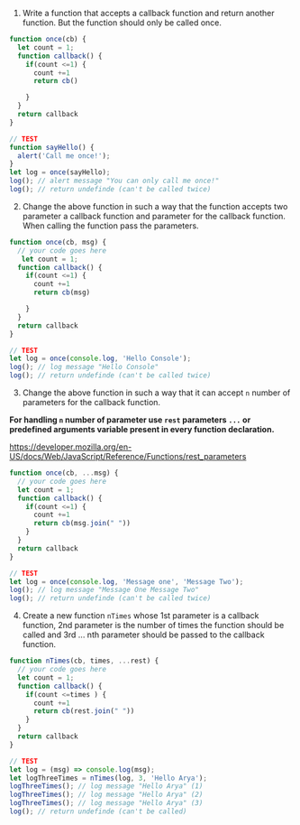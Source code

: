 1. Write a function that accepts a callback function and return another function. But the function should only be called once.

```js
function once(cb) {
  let count = 1;
  function callback() {
    if(count <=1) {
      count +=1
      return cb()

    }
  }
  return callback
}

// TEST
function sayHello() {
  alert('Call me once!');
}
let log = once(sayHello);
log(); // alert message "You can only call me once!"
log(); // return undefinde (can't be called twice)
```

2. Change the above function in such a way that the function accepts two parameter a callback function and parameter for the callback function. When calling the function pass the parameters.

```js
function once(cb, msg) {
  // your code goes here
   let count = 1;
  function callback() {
    if(count <=1) {
      count +=1
      return cb(msg)

    }
  }
  return callback
}

// TEST
let log = once(console.log, 'Hello Console');
log(); // log message "Hello Console"
log(); // return undefinde (can't be called twice)
```

3. Change the above function in such a way that it can accept `n` number of parameters for the callback function.

**For handling `n` number of parameter use `rest` parameters `...` or predefined arguments variable present in every function declaration.**

https://developer.mozilla.org/en-US/docs/Web/JavaScript/Reference/Functions/rest_parameters

```js
function once(cb, ...msg) {
  // your code goes here
  let count = 1;
  function callback() {
    if(count <=1) {
      count +=1
      return cb(msg.join(" "))
    }
  }
  return callback
}

// TEST
let log = once(console.log, 'Message one', 'Message Two');
log(); // log message "Message One Message Two"
log(); // return undefinde (can't be called twice)
```

4. Create a new function `nTimes` whose 1st parameter is a callback function, 2nd parameter is the number of times the function should be called and 3rd ... nth parameter should be passed to the callback function.

```js
function nTimes(cb, times, ...rest) {
  // your code goes here
  let count = 1;
  function callback() {
    if(count <=times ) {
      count +=1
      return cb(rest.join(" "))
    }
  }
  return callback
}

// TEST
let log = (msg) => console.log(msg);
let logThreeTimes = nTimes(log, 3, 'Hello Arya');
logThreeTimes(); // log message "Hello Arya" (1)
logThreeTimes(); // log message "Hello Arya" (2)
logThreeTimes(); // log message "Hello Arya" (3)
log(); // return undefinde (can't be called)
```
